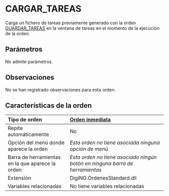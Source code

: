 # CARGAR\_TAREAS

Carga un fichero de tareas previamente generado con la orden [GUARDAR\_TAREAS](/digi3d-net/referencia/ventana-de-dibujo/ordenes/g/guardar-tareas.md) en la ventana de tareas en el momento de la ejecución de la orden.

## Parámetros

No admite parámetros.

## Observaciones

No se han registrado observaciones para esta orden.

## Características de la orden

| Tipo de orden | [Orden inmediata](cargar-tareas.md) |
| :--- | :--- |
| Repite automáticamente | No |
| Opción del menú donde aparece la orden | _Esta orden no tiene asociada ninguna opción de menú_ |
| Barra de herramientas en la que aparece la orden | _Esta orden no tiene asociado ningún botón en ninguna barra de herramientas_ |
| Extensión | DigiNG.OrdenesStandard.dll |
| Variables relacionadas | No tiene variables relacionadas |

